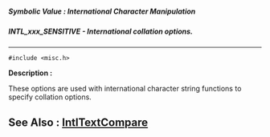 ##### Symbolic Value : International Character Manipulation
##### INTL_xxx_SENSITIVE - International collation options.
---
```
#include <misc.h>
```
**Description :**

These options are used with international character string functions to specify 
collation options.

**See Also :**
[IntlTextCompare](/reference/Func/IntlTextCompare)
---
